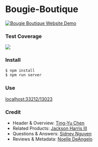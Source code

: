 # Bougie-Boutique

[<img alt="Bougie Boutique Website Demo" src="https://github.com/fecgroup1/Bougie-Boutique/blob/d35a4507a7b0288db12bed05caac2d94f92a5e1c/client/dist/assets/Bougie%20Boutique%20Site%20Demo.gif"/>](https://vimeo.com/551704281)


### Test Coverage

<img src="https://github.com/fecgroup1/Bougie-Boutique/blob/82550526e83d640658de08367ddbdd083d76d0b3/client/dist/assets/test-coverage.png" />

### Install

```bash
$ npm install
$ npm run server
```


### Use

[localhost:33212/13023](http://localhost:33212/13023)


### Credit

- Header & Overview: [Ting-Yu Chen](https://github.com/7ingyu)
- Related Products: [Jackson Harris III](https://github.com/jackson-harris-iii)
- Questions & Answers: [Sidney Nguyen](https://github.com/simsidney)
- Reviews & Metadata: [Noelle DeAngelo](https://github.com/NoelleDeAngelo)
